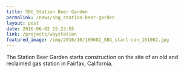 ```yaml
---
title: SBG_Station Beer Garden
permalink: /news/sbg_station-beer-garden
layout: post
date: 2016-06-02 15:23:55
link: /projects/waystation
featured_image: /img/2016/10/160602_SBG_start-con_161002.jpg
---
```


The Station Beer Garden starts construction on the site of an old and reclaimed gas station in Fairfax, California.
